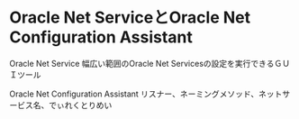 # Oracle Net ServiceとOracle Net Configuration Assistant

Oracle Net Service
幅広い範囲のOracle Net Servicesの設定を実行できるＧＵＩツール

Oracle Net Configuration Assistant
リスナー、ネーミングメソッド、ネットサービス名、でぃれくとりめい